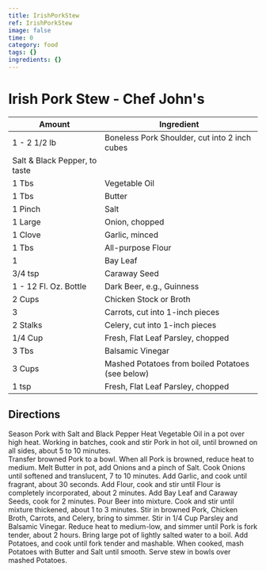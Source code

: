```yaml
---
title: IrishPorkStew
ref: IrishPorkStew
image: false
time: 0
category: food
tags: {}
ingredients: {}
---
```

# Irish Pork Stew - Chef John's

|Amount | Ingredient|
|----|----|
1 - 2 1/2 lb | Boneless Pork Shoulder, cut into 2 inch cubes
| Salt & Black Pepper, to taste
1 Tbs | Vegetable Oil
1 Tbs | Butter
1 Pinch | Salt
1 Large | Onion, chopped
1 Clove	| Garlic, minced
1 Tbs | All-purpose Flour
1 | Bay Leaf
3/4 tsp | Caraway Seed
1 - 12 Fl. Oz. Bottle | Dark Beer, e.g., Guinness
2 Cups | Chicken Stock or Broth
3 | Carrots, cut into 1-inch pieces
2 Stalks | Celery, cut into 1-inch pieces
1/4 Cup | Fresh, Flat Leaf Parsley, chopped
3 Tbs | Balsamic Vinegar
3 Cups | Mashed Potatoes from boiled Potatoes (see below)
1 tsp | Fresh, Flat Leaf Parsley, chopped

## Directions

Season Pork with Salt and Black Pepper
Heat Vegetable Oil in a pot over high heat.
Working in batches, cook and stir Pork in hot oil, until browned on all sides, about 5 to 10 minutes.  
Transfer browned Pork to a bowl.
When all Pork is browned, reduce heat to medium.
Melt Butter in pot, add Onions and a pinch of Salt.
Cook Onions until softened and translucent, 7 to 10 minutes.
Add Garlic, and cook until fragrant, about 30 seconds.
Add Flour, cook and stir until Flour is completely incorporated, about 2 minutes.
Add Bay Leaf and Caraway Seeds, cook for 2 minutes.
Pour Beer into mixture.
Cook and stir until mixture thickened, about 1 to 3 minutes.
Stir in browned Pork, Chicken Broth, Carrots, and Celery, bring to simmer.
Stir in 1/4 Cup Parsley and Balsamic Vinegar.
Reduce heat to medium-low, and simmer until Pork is fork tender, about 2 hours.
Bring large pot of lightly salted water to a boil.
Add Potatoes, and cook until fork tender and mashable.
When cooked, mash Potatoes with Butter and Salt until smooth.
Serve stew in bowls over mashed Potatoes.







